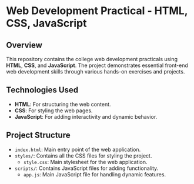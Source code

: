 # Web Development Practical - HTML, CSS, JavaScript

## Overview
This repository contains the college web development practicals using **HTML**, **CSS**, and **JavaScript**. The project demonstrates essential front-end web development skills through various hands-on exercises and projects.

## Technologies Used
- **HTML**: For structuring the web content.
- **CSS**: For styling the web pages.
- **JavaScript**: For adding interactivity and dynamic behavior.

## Project Structure
- `index.html`: Main entry point of the web application.
- `styles/`: Contains all the CSS files for styling the project.
  - `style.css`: Main stylesheet for the web application.
- `scripts/`: Contains JavaScript files for adding functionality.
  - `app.js`: Main JavaScript file for handling dynamic features.
